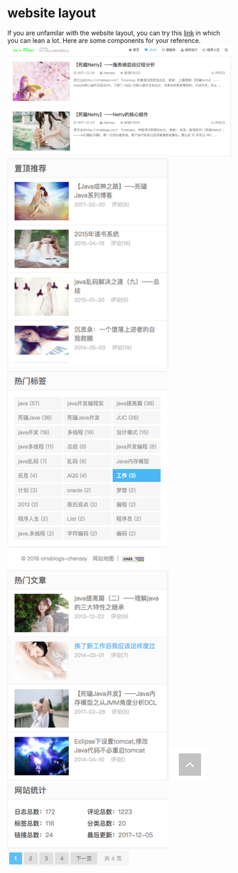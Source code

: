 # website layout
If you are unfamilar with the website layout, you can try this [link](http://www.uisdc.com/tag/网页布局) in which you can lean a lot. Here are some components for your reference.
![](./imgs/9.png)
![](./imgs/1.png)
![](./imgs/2.png)
![](./imgs/7.png)![](./imgs/4.png)
![](./imgs/8.png)
![](./imgs/3.png)
![](./imgs/6.png)
![](./imgs/5.png)



